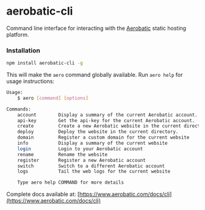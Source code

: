 # aerobatic-cli

Command line interface for interacting with the [Aerobatic](https://www.aerobatic.com) static hosting platform.

### Installation

```sh
npm install aerobatic-cli -g
```

This will make the `aero` command globally available. Run `aero help` for usage instructions:

```sh
Usage:
    $ aero [command] [options]

Commands:
    account        Display a summary of the current Aerobatic account.
    api-key        Get the api-key for the current Aerobatic account.
    create         Create a new Aerobatic website in the current directory
    deploy         Deploy the website in the current directory.
    domain         Register a custom domain for the current website
    info           Display a summary of the current website
    login          Login to your Aerobatic account
    rename         Rename the website
    register       Register a new Aerobatic account
    switch         Switch to a different Aerobatic account
    logs           Tail the web logs for the current website

    Type aero help COMMAND for more details
```

Complete docs available at: [https://www.aerobatic.com/docs/cli](https://www.aerobatic.com/docs/cli)
